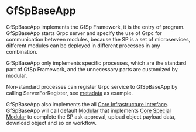 # GfSpBaseApp

GfSpBaseApp implements the GfSp Framework, it is the entry of program.
GfSpBaseApp starts Grpc server and specify the use of Grpc for communication 
between modules, because the SP is a set of microservices, different modules 
can be deployed in different processes in any combination.

GfSpBaseApp only implements specific processes, which are the standard part 
of GfSp Framework, and the unnecessary parts are customized by modular.

Non-standard processes can register Grpc service to GfSpBaseApp by calling
ServerForRegister, see [metadata](../modular/metadata/metadata.go) as 
example. 

GfSpBaseApp also implements the all [Core Infrastructure Interface](../core/README.md).
GfSpBaseApp will call default [Modular](../modular) that implements 
[Core Special Modular](../core/README.md) to complete the SP ask approval,
upload object payload data, download object and so on workflow.